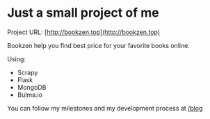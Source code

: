 **Just a small project of me**  
=========================

Project URL: [http://bookzen.top](http://bookzen.top)  

Bookzen help you find best price for your favorite books online.

Using:  
- Scrapy  
- Flask  
- MongoDB  
- Bulma.io

You can follow my milestones and my development process at [/blog](http://bookzen.top/blog)
